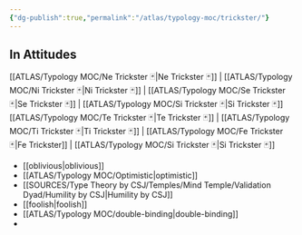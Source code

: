 ```yaml
---
{"dg-publish":true,"permalink":"/atlas/typology-moc/trickster/"}
---
```



## In Attitudes
[[ATLAS/Typology MOC/Ne Trickster 🃏\|Ne Trickster 🃏]] | [[ATLAS/Typology MOC/Ni Trickster 🃏\|Ni Trickster 🃏]] | [[ATLAS/Typology MOC/Se Trickster 🃏\|Se Trickster 🃏]] | [[ATLAS/Typology MOC/Si Trickster 🃏\|Si Trickster 🃏]]
[[ATLAS/Typology MOC/Te Trickster 🃏\|Te Trickster 🃏]] | [[ATLAS/Typology MOC/Ti Trickster 🃏\|Ti Trickster 🃏]] | [[ATLAS/Typology MOC/Fe Trickster 🃏\|Fe Trickster]] | [[ATLAS/Typology MOC/Si Trickster 🃏\|Si Trickster 🃏]]



- [[oblivious\|oblivious]]
- [[ATLAS/Typology MOC/Optimistic\|optimistic]]
- [[SOURCES/Type Theory by CSJ/Temples/Mind Temple/Validation Dyad/Humility by CSJ\|Humility by CSJ]]
- [[foolish\|foolish]]
- [[ATLAS/Typology MOC/double-binding\|double-binding]]
- 